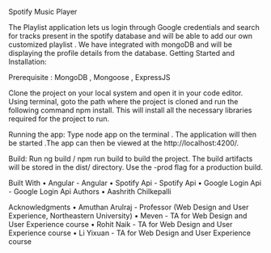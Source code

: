Spotify Music Player

The Playlist application lets us login through Google credentials and search for tracks present in the spotify database and will be able to add our own customized playlist .
We have integrated with mongoDB and will be displaying the profile details from the database.
Getting Started and Installation:

Prerequisite : MongoDB , Mongoose , ExpressJS

Clone the project on your local system and open it in your code editor.
Using terminal, goto the path where the project is cloned and run the following command npm install. This will install all the necessary libraries required for the project to run. 

Running the app:
Type node app on the terminal .
The application will then be started .The app can then be viewed at the http://localhost:4200/. 

Build:
Run ng build / npm run build to build the project.
The build artifacts will be stored in the dist/ directory. 
Use the -prod flag for a production build.

Built With
•    Angular - Angular
•    Spotify Api - Spotify Api
•    Google Login Api - Google Login Api
Authors
•    Aashrith Chilkepalli

Acknowledgments
•    Amuthan Arulraj - Professor (Web Design and User Experience, Northeastern University)
•    Meven - TA for Web Design and User Experience course
•    Rohit Naik - TA for Web Design and User Experience course
•    Li Yixuan - TA for Web Design and User Experience course

